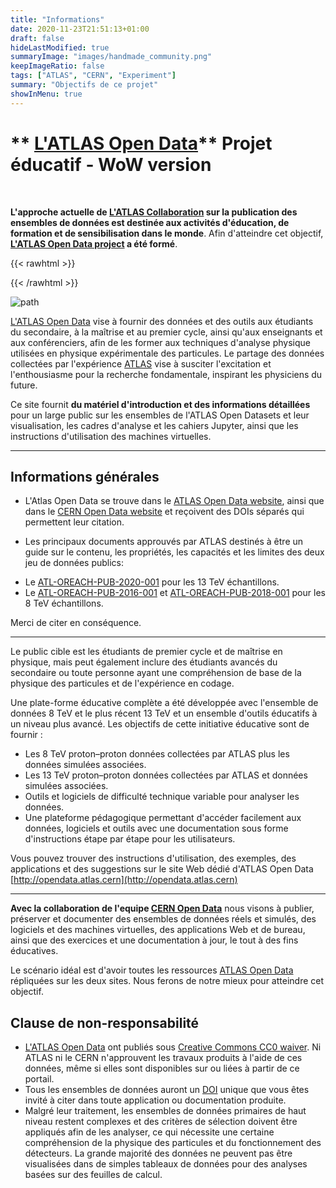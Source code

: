```yaml
---
title: "Informations"
date: 2020-11-23T21:51:13+01:00
draft: false
hideLastModified: true
summaryImage: "images/handmade_community.png"
keepImageRatio: false
tags: ["ATLAS", "CERN", "Experiment"]
summary: "Objectifs de ce projet"
showInMenu: true
---
```

# ** [L'ATLAS Open Data](http://opendata.atlas.cern)** Projet éducatif - WoW version

&nbsp;

**L'approche actuelle de [L'ATLAS Collaboration](http://atlas.cern/resources/opendata) sur la publication des ensembles de données est destinée aux activités d'éducation, de formation et de sensibilisation dans le monde**.
Afin d'atteindre cet objectif, **[L'ATLAS Open Data project](http://opendata.atlas.cern) a été formé**.
&nbsp;

{{< rawhtml >}}
<script async src="https://unpkg.com/mermaid@8.2.3/dist/mermaid.min.js"></script>
{{< /rawhtml >}}

![path](images/detector_background.png)

[L'ATLAS Open Data](http://opendata.atlas.cern) vise à fournir des données et des outils aux étudiants du secondaire, à la maîtrise et au premier cycle, ainsi qu'aux enseignants et aux conférenciers, afin de les former aux techniques d'analyse physique utilisées en physique expérimentale des particules. Le partage des données collectées par l'expérience [ATLAS](https://atlas.cern) vise à susciter l'excitation et l'enthousiasme pour la recherche fondamentale, inspirant les physiciens du future.

Ce site fournit **du matériel d'introduction et des informations détaillées** pour un large public sur les ensembles de l'ATLAS Open Datasets et leur visualisation, les cadres d'analyse et les cahiers Jupyter, ainsi que les instructions d'utilisation des machines virtuelles.

---

## Informations générales

+ L'Atlas Open Data se trouve dans le [ATLAS Open Data website](http://opendata.atlas.cern), ainsi que dans le [CERN Open Data website](http://opendata.cern.ch/) et reçoivent des DOIs séparés qui permettent leur citation.

+ Les principaux documents approuvés par ATLAS destinés à être un guide sur le contenu, les propriétés, les capacités et les limites des deux jeu de données publics:
* Le [ATL-OREACH-PUB-2020-001](https://cds.cern.ch/record/2707171) pour les 13 TeV échantillons.
* Le [ATL-OREACH-PUB-2016-001](https://cds.cern.ch/record/2203649) et [ATL-OREACH-PUB-2018-001](https://cds.cern.ch/record/2624572) pour les 8 TeV échantillons.

Merci de citer en conséquence.

---

Le public cible est les étudiants de premier cycle et de maîtrise en physique, mais peut également inclure des étudiants avancés du secondaire ou toute personne ayant une compréhension de base de la physique des particules et de l'expérience en codage.

Une plate-forme éducative complète a été développée avec l'ensemble de données 8 TeV et le plus récent 13 TeV et un ensemble d'outils éducatifs à un niveau plus avancé. Les objectifs de cette initiative éducative sont de fournir :

* Les 8 TeV proton–proton données collectées par ATLAS plus les données simulées associées.
* Les 13 TeV proton–proton données collectées par ATLAS et données simulées associées.
* Outils et logiciels de difficulté technique variable pour analyser les données.
* Une plateforme pédagogique permettant d'accéder facilement aux données, logiciels et outils avec une documentation sous forme d'instructions étape par étape pour les utilisateurs.


Vous pouvez trouver des instructions d'utilisation, des exemples, des applications et des suggestions sur le site Web dédié d'ATLAS Open Data [http://opendata.atlas.cern](http://opendata.atlas.cern)

---

**Avec la collaboration de l'equipe [CERN Open Data](http://opendata.cern.ch)** nous visons à publier, préserver et documenter des ensembles de données réels et simulés, des logiciels et des machines virtuelles, des applications Web et de bureau, ainsi que des exercices et une documentation à jour, le tout à des fins éducatives.

Le scénario idéal est d'avoir toutes les ressources [ATLAS Open Data](http://opendata.atlas.cern) répliquées sur les deux sites. Nous ferons de notre mieux pour atteindre cet objectif.


## <a name="atlas-disclaimer">Clause de non-responsabilité</a>

* [L'ATLAS Open Data](http://opendata.atlas.cern) ont publiés sous [Creative Commons CC0 waiver](http://creativecommons.org/publicdomain/zero/1.0/).
Ni ATLAS ni le CERN n'approuvent les travaux produits à l'aide de ces données, même si elles sont disponibles sur ou liées à partir de ce portail.
* Tous les ensembles de données auront un [DOI](https://en.wikipedia.org/wiki/Digital_object_identifier) unique que vous êtes invité à citer dans toute application ou documentation produite.
* Malgré leur traitement, les ensembles de données primaires de haut niveau restent complexes et des critères de sélection doivent être appliqués afin de les analyser, ce qui nécessite une certaine compréhension de la physique des particules et du fonctionnement des détecteurs. La grande majorité des données ne peuvent pas être visualisées dans de simples tableaux de données pour des analyses basées sur des feuilles de calcul.
<!--
* No further development is foreseen for either the data released or the software version needed to analyse them.
 * The analysis methods and software have evolved since the released data were recorded.
 * More advanced techniques are used with recent data, but the software is not compatible out-of-the-box with older data samples.
-->
